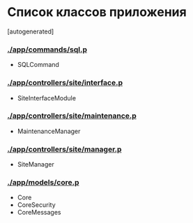 Список классов приложения
=========================

[autogenerated]

### [./app/commands/sql.p](./app/commands/sql.p)
* SQLCommand

### [./app/controllers/site/interface.p](./app/controllers/site/interface.p)
* SiteInterfaceModule

### [./app/controllers/site/maintenance.p](./app/controllers/site/maintenance.p)
* MaintenanceManager

### [./app/controllers/site/manager.p](./app/controllers/site/manager.p)
* SiteManager

### [./app/models/core.p](./app/models/core.p)
* Core
* CoreSecurity
* CoreMessages

